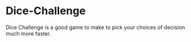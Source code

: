 # Dice-Challenge
Dice Challenge is a good game to make to pick your choices of decision much more faster.
